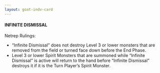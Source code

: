 ```yaml
---
layout: goat-indv-card
---
```


#### INFINITE DISMISSAL

Netrep Rulings:

*   “Infinite Dismissal” does not destroy Level 3 or lower monsters that are removed from the field or turned face down before the End Phase.
*   Level 3 or lower Spirit Monsters that are summoned while “Infinite Dismissal” is active will return to the hand before “Infinite Dismissal” destroys it if it is the Turn Player’s Spirit Monster.